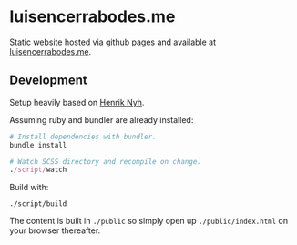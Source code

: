 # luisencerrabodes.me

Static website hosted via github pages and available at [luisencerrabodes.me](https://luisencerrabodes.me).


## Development

Setup heavily based on [Henrik Nyh](https://henrik.nyh.se/).

Assuming ruby and bundler are already installed:

```ruby
# Install dependencies with bundler.
bundle install

# Watch SCSS directory and recompile on change.
./script/watch
```

Build with:
```
./script/build
```

The content is built in `./public` so simply open up `./public/index.html` on your browser thereafter.
